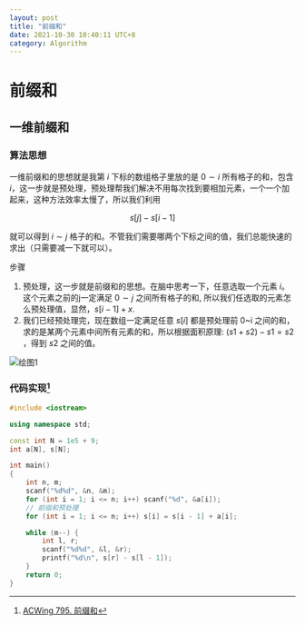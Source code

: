 ```yaml
---
layout: post
title: "前缀和"
date: 2021-10-30 10:40:11 UTC+8
category: Algorithm
---
```


# 前缀和

## 一维前缀和

### 算法思想

一维前缀和的思想就是我第 $i$ 下标的数组格子里放的是 $0 \sim i$ 所有格子的和，包含 $i$，这一步就是预处理，预处理帮我们解决不用每次找到要相加元素，一个一个加起来，这种方法效率太慢了，所以我们利用

$$
s[j] - s[i - 1]
$$

就可以得到 $i \sim j$ 格子的和。不管我们需要哪两个下标之间的值，我们总能快速的求出（只需要减一下就可以）。

步骤

1. 预处理，这一步就是前缀和的思想。在脑中思考一下，任意选取一个元素 $i$。这个元素之前的j一定满足 $0\sim j$ 之间所有格子的和, 所以我们任选取的元素怎么预处理值，显然，$s[i - 1] + x$.
2. 我们已经预处理完，现在数组一定满足任意 $s[i]$ 都是预处理前 0~i 之间的和，求的是某两个元素中间所有元素的和，所以根据面积原理: $(s1 + s2) - s1 = s2$ ，得到 $s2$ 之间的值。

![绘图1](https://gitee.com/shl1122/pic-bed/raw/master//img/202109171412454.png)

### 代码实现[^1]

```c++
#include <iostream>

using namespace std;

const int N = 1e5 + 9;
int a[N], s[N];

int main()
{
    int n, m;
    scanf("%d%d", &n, &m);
    for (int i = 1; i <= n; i++) scanf("%d", &a[i]);
    // 前缀和预处理
    for (int i = 1; i <= n; i++) s[i] = s[i - 1] + a[i];

    while (m--) {
        int l, r;
        scanf("%d%d", &l, &r);
        printf("%d\n", s[r] - s[l - 1]);
    }
    return 0;
}
```

[^1]: [ACWing 795. 前缀和](https://www.acwing.com/problem/content/797/)

